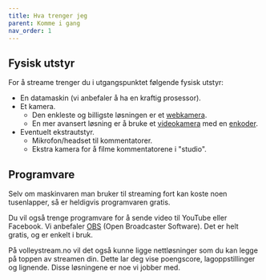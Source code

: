 ```yaml
---
title: Hva trenger jeg
parent: Komme i gang
nav_order: 1
---
```


## Fysisk utstyr

For å streame trenger du i utgangspunktet følgende fysisk utstyr:

* En datamaskin \(vi anbefaler å ha en kraftig prosessor\).
* Et kamera.
  * Den enkleste og billigste løsningen er et [webkamera](https://www.prisguide.no/produkt/logitech-c922-pro-stream-webcam-277166).
  * En mer avansert løsning er å bruke et [videokamera](https://www.prisguide.no/produkt/sony-fdr-ax33-226621) med en [enkoder](https://www.prisguide.no/produkt/elgato-game-capture-hd60-s-260553).
* Eventuelt ekstrautstyr.
  * Mikrofon/headset til kommentatorer.
  * Ekstra kamera for å filme kommentatorene i "studio".

## Programvare

Selv om maskinvaren man bruker til streaming fort kan koste noen tusenlapper, så er heldigvis programvaren gratis.

Du vil også trenge programvare for å sende video til YouTube eller Facebook. Vi anbefaler [OBS](https://obsproject.com/) \(Open Broadcaster Software\). Det er helt gratis, og er enkelt i bruk.

På volleystream.no vil det også kunne ligge nettløsninger som du kan legge på toppen av streamen din. Dette lar deg vise poengscore, lagoppstillinger og lignende. Disse løsningene er noe vi jobber med.
